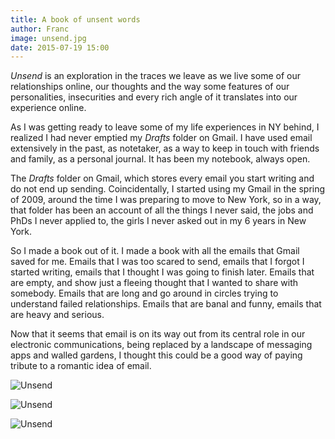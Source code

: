 ```yaml
---
title: A book of unsent words
author: Franc
image: unsend.jpg
date: 2015-07-19 15:00
---
```


_Unsend_ is an exploration in the traces we leave as we live some of our relationships online, our thoughts and the way some features of our personalities, insecurities and every rich angle of it translates into our experience online.

As I was getting ready to leave some of my life experiences in NY behind, I realized I had never emptied my _Drafts_ folder on Gmail. I have used email extensively in the past, as notetaker, as a way to keep in touch with friends and family, as a personal journal. It has been my notebook, always open.

The _Drafts_ folder on Gmail, which stores every email you start writing and do not end up sending. Coincidentally, I started using my Gmail in the spring of 2009, around the time I was preparing to move to New York, so in a way, that folder has been an account of all the things I never said, the jobs and PhDs I never applied to, the girls I never asked out in my 6 years in New York.

So I made a book out of it. I made a book with all the emails that Gmail saved for me. Emails that I was too scared to send, emails that I forgot I started writing, emails that I thought I was going to finish later. Emails that are empty, and show just a fleeing thought that I wanted to share with somebody. Emails that are long and go around in circles trying to understand failed relationships. Emails that are banal and funny, emails that are heavy and serious.

Now that it seems that email is on its way out from its central role in our electronic communications, being replaced by a landscape of messaging apps and walled gardens, I thought this could be a good way of paying tribute to a romantic idea of email.

![Unsend](assets/content/projects/unsend.jpg)

![Unsend](assets/content/projects/unsend2.png)

![Unsend](assets/content/projects/unsend3.png)

